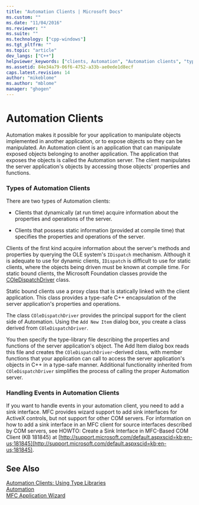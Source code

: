 ```yaml
---
title: "Automation Clients | Microsoft Docs"
ms.custom: ""
ms.date: "11/04/2016"
ms.reviewer: ""
ms.suite: ""
ms.technology: ["cpp-windows"]
ms.tgt_pltfrm: ""
ms.topic: "article"
dev_langs: ["C++"]
helpviewer_keywords: ["clients, Automation", "Automation clients", "type libraries, Automation clients", "clients"]
ms.assetid: 84e34a79-06f6-4752-a33b-ae0ede1d8ecf
caps.latest.revision: 14
author: "mikeblome"
ms.author: "mblome"
manager: "ghogen"
---
```

# Automation Clients
Automation makes it possible for your application to manipulate objects implemented in another application, or to expose objects so they can be manipulated. An Automation client is an application that can manipulate exposed objects belonging to another application. The application that exposes the objects is called the Automation server. The client manipulates the server application's objects by accessing those objects' properties and functions.  
  
### Types of Automation Clients  
 There are two types of Automation clients:  
  
-   Clients that dynamically (at run time) acquire information about the properties and operations of the server.  
  
-   Clients that possess static information (provided at compile time) that specifies the properties and operations of the server.  
  
 Clients of the first kind acquire information about the server's methods and properties by querying the OLE system's `IDispatch` mechanism. Although it is adequate to use for dynamic clients, `IDispatch` is difficult to use for static clients, where the objects being driven must be known at compile time. For static bound clients, the Microsoft Foundation classes provide the [COleDispatchDriver](../mfc/reference/coledispatchdriver-class.md) class.  
  
 Static bound clients use a proxy class that is statically linked with the client application. This class provides a type-safe C++ encapsulation of the server application's properties and operations.  
  
 The class `COleDispatchDriver` provides the principal support for the client side of Automation. Using the `Add New Item` dialog box, you create a class derived from `COleDispatchDriver`.  
  
 You then specify the type-library file describing the properties and functions of the server application's object. The Add Item dialog box reads this file and creates the `COleDispatchDriver`-derived class, with member functions that your application can call to access the server application's objects in C++ in a type-safe manner. Additional functionality inherited from `COleDispatchDriver` simplifies the process of calling the proper Automation server.  
  
### Handling Events in Automation Clients  
 If you want to handle events in your automation client, you need to add a sink interface. MFC provides wizard support to add sink interfaces for ActiveX controls, but not support for other COM servers. For information on how to add a sink interface in an MFC client for source interfaces described by COM servers, see HOWTO: Create a Sink Interface in MFC-Based COM Client (KB 181845) at [http://support.microsoft.com/default.aspxscid=kb;en-us;181845](http://support.microsoft.com/default.aspxscid=kb;en-us;181845).  
  
## See Also  
 [Automation Clients: Using Type Libraries](../mfc/automation-clients-using-type-libraries.md)   
 [Automation](../mfc/automation.md)   
 [MFC Application Wizard](../mfc/reference/mfc-application-wizard.md)

